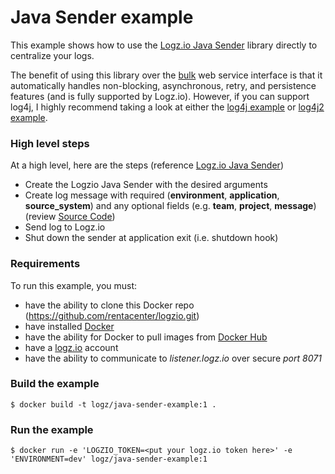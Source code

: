 # Java Sender example
This example shows how to use the [Logz.io Java Sender](https://github.com/logzio/logzio-java-sender) library directly to centralize your logs.

The benefit of using this library over the [bulk](../bulk-example) web service interface is that it automatically handles non-blocking, asynchronous, retry, and persistence features (and is fully supported by Logz.io).  However, if you can support log4j, I highly recommend taking a look at either the [log4j example](../log4j-example) or [log4j2 example](../log4j2-example).

### High level steps
At a high level, here are the steps (reference [Logz.io Java Sender](https://github.com/logzio/logzio-java-sender))
- Create the Logzio Java Sender with the desired arguments
- Create log message with required (**environment**, **application**, **source_system**) and any optional fields (e.g. **team**, **project**, **message**) (review [Source Code](src/main/java/com/rentacenter/examples/LogzioJavaSenderExample.java))
- Send log to Logz.io
- Shut down the sender at application exit (i.e. shutdown hook)

### Requirements
To run this example, you must:
- have the ability to clone this Docker repo (https://github.com/rentacenter/logzio.git)
- have installed [Docker](https://www.docker.com/)
- have the ability for Docker to pull images from [Docker Hub](https://hub.docker.com/)
- have a [logz.io](http://logz.io) account
- have the ability to communicate to *listener.logz.io* over secure *port 8071*

### Build the example
```shell
$ docker build -t logz/java-sender-example:1 .
```

### Run the example
```shell
$ docker run -e 'LOGZIO_TOKEN=<put your logz.io token here>' -e 'ENVIRONMENT=dev' logz/java-sender-example:1
```
